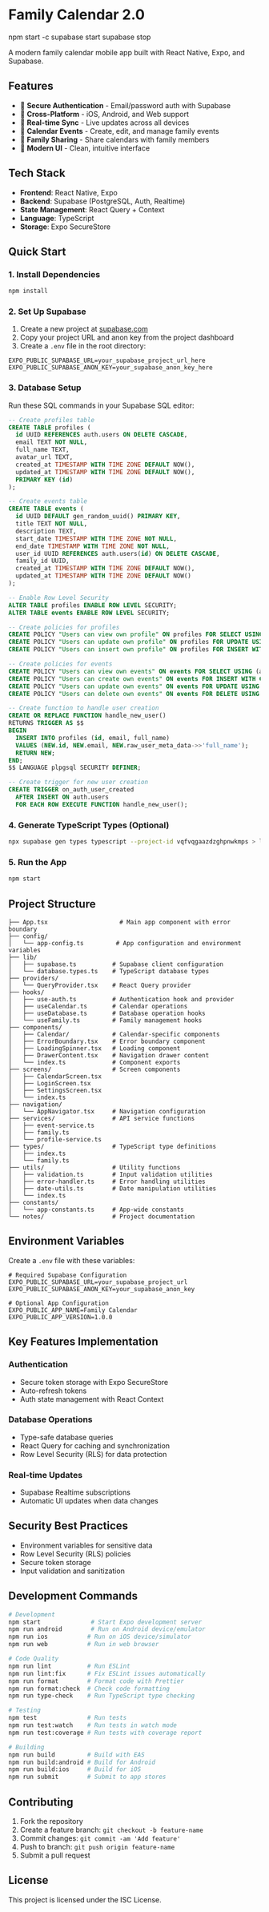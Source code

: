 # Family Calendar 2.0

npm start -c
supabase start
supabase stop

A modern family calendar mobile app built with React Native, Expo, and Supabase.

## Features

- 🔐 **Secure Authentication** - Email/password auth with Supabase
- 📱 **Cross-Platform** - iOS, Android, and Web support
- 🔄 **Real-time Sync** - Live updates across all devices
- 📅 **Calendar Events** - Create, edit, and manage family events
- 👥 **Family Sharing** - Share calendars with family members
- 🎨 **Modern UI** - Clean, intuitive interface

## Tech Stack

- **Frontend**: React Native, Expo
- **Backend**: Supabase (PostgreSQL, Auth, Realtime)
- **State Management**: React Query + Context
- **Language**: TypeScript
- **Storage**: Expo SecureStore

## Quick Start

### 1. Install Dependencies

```bash
npm install
```

### 2. Set Up Supabase

1. Create a new project at [supabase.com](https://supabase.com)
2. Copy your project URL and anon key from the project dashboard
3. Create a `.env` file in the root directory:

```env
EXPO_PUBLIC_SUPABASE_URL=your_supabase_project_url_here
EXPO_PUBLIC_SUPABASE_ANON_KEY=your_supabase_anon_key_here
```

### 3. Database Setup

Run these SQL commands in your Supabase SQL editor:

```sql
-- Create profiles table
CREATE TABLE profiles (
  id UUID REFERENCES auth.users ON DELETE CASCADE,
  email TEXT NOT NULL,
  full_name TEXT,
  avatar_url TEXT,
  created_at TIMESTAMP WITH TIME ZONE DEFAULT NOW(),
  updated_at TIMESTAMP WITH TIME ZONE DEFAULT NOW(),
  PRIMARY KEY (id)
);

-- Create events table
CREATE TABLE events (
  id UUID DEFAULT gen_random_uuid() PRIMARY KEY,
  title TEXT NOT NULL,
  description TEXT,
  start_date TIMESTAMP WITH TIME ZONE NOT NULL,
  end_date TIMESTAMP WITH TIME ZONE NOT NULL,
  user_id UUID REFERENCES auth.users(id) ON DELETE CASCADE,
  family_id UUID,
  created_at TIMESTAMP WITH TIME ZONE DEFAULT NOW(),
  updated_at TIMESTAMP WITH TIME ZONE DEFAULT NOW()
);

-- Enable Row Level Security
ALTER TABLE profiles ENABLE ROW LEVEL SECURITY;
ALTER TABLE events ENABLE ROW LEVEL SECURITY;

-- Create policies for profiles
CREATE POLICY "Users can view own profile" ON profiles FOR SELECT USING (auth.uid() = id);
CREATE POLICY "Users can update own profile" ON profiles FOR UPDATE USING (auth.uid() = id);
CREATE POLICY "Users can insert own profile" ON profiles FOR INSERT WITH CHECK (auth.uid() = id);

-- Create policies for events
CREATE POLICY "Users can view own events" ON events FOR SELECT USING (auth.uid() = user_id);
CREATE POLICY "Users can create own events" ON events FOR INSERT WITH CHECK (auth.uid() = user_id);
CREATE POLICY "Users can update own events" ON events FOR UPDATE USING (auth.uid() = user_id);
CREATE POLICY "Users can delete own events" ON events FOR DELETE USING (auth.uid() = user_id);

-- Create function to handle user creation
CREATE OR REPLACE FUNCTION handle_new_user()
RETURNS TRIGGER AS $$
BEGIN
  INSERT INTO profiles (id, email, full_name)
  VALUES (NEW.id, NEW.email, NEW.raw_user_meta_data->>'full_name');
  RETURN NEW;
END;
$$ LANGUAGE plpgsql SECURITY DEFINER;

-- Create trigger for new user creation
CREATE TRIGGER on_auth_user_created
  AFTER INSERT ON auth.users
  FOR EACH ROW EXECUTE FUNCTION handle_new_user();
```

### 4. Generate TypeScript Types (Optional)

```bash
npx supabase gen types typescript --project-id vqfvqgaazdzghpnwkmps > lib/database.types.ts
```

### 5. Run the App

```bash
npm start
```

## Project Structure

```
├── App.tsx                    # Main app component with error boundary
├── config/
│   └── app-config.ts         # App configuration and environment variables
├── lib/
│   ├── supabase.ts          # Supabase client configuration
│   └── database.types.ts    # TypeScript database types
├── providers/
│   └── QueryProvider.tsx    # React Query provider
├── hooks/
│   ├── use-auth.ts          # Authentication hook and provider
│   ├── useCalendar.ts       # Calendar operations
│   ├── useDatabase.ts       # Database operation hooks
│   └── useFamily.ts         # Family management hooks
├── components/
│   ├── Calendar/            # Calendar-specific components
│   ├── ErrorBoundary.tsx    # Error boundary component
│   ├── LoadingSpinner.tsx   # Loading component
│   ├── DrawerContent.tsx    # Navigation drawer content
│   └── index.ts             # Component exports
├── screens/                 # Screen components
│   ├── CalendarScreen.tsx
│   ├── LoginScreen.tsx
│   ├── SettingsScreen.tsx
│   └── index.ts
├── navigation/
│   └── AppNavigator.tsx     # Navigation configuration
├── services/                # API service functions
│   ├── event-service.ts
│   ├── family.ts
│   └── profile-service.ts
├── types/                   # TypeScript type definitions
│   ├── index.ts
│   └── family.ts
├── utils/                   # Utility functions
│   ├── validation.ts        # Input validation utilities
│   ├── error-handler.ts     # Error handling utilities
│   ├── date-utils.ts        # Date manipulation utilities
│   └── index.ts
├── constants/
│   └── app-constants.ts     # App-wide constants
└── notes/                   # Project documentation
```

## Environment Variables

Create a `.env` file with these variables:

```env
# Required Supabase Configuration
EXPO_PUBLIC_SUPABASE_URL=your_supabase_project_url
EXPO_PUBLIC_SUPABASE_ANON_KEY=your_supabase_anon_key

# Optional App Configuration
EXPO_PUBLIC_APP_NAME=Family Calendar
EXPO_PUBLIC_APP_VERSION=1.0.0
```

## Key Features Implementation

### Authentication
- Secure token storage with Expo SecureStore
- Auto-refresh tokens
- Auth state management with React Context

### Database Operations
- Type-safe database queries
- React Query for caching and synchronization
- Row Level Security (RLS) for data protection

### Real-time Updates
- Supabase Realtime subscriptions
- Automatic UI updates when data changes

## Security Best Practices

- Environment variables for sensitive data
- Row Level Security (RLS) policies
- Secure token storage
- Input validation and sanitization

## Development Commands

```bash
# Development
npm start              # Start Expo development server
npm run android        # Run on Android device/emulator
npm run ios           # Run on iOS device/simulator
npm run web           # Run in web browser

# Code Quality
npm run lint          # Run ESLint
npm run lint:fix      # Fix ESLint issues automatically
npm run format        # Format code with Prettier
npm run format:check  # Check code formatting
npm run type-check    # Run TypeScript type checking

# Testing
npm test              # Run tests
npm run test:watch    # Run tests in watch mode
npm run test:coverage # Run tests with coverage report

# Building
npm run build         # Build with EAS
npm run build:android # Build for Android
npm run build:ios     # Build for iOS
npm run submit        # Submit to app stores
```

## Contributing

1. Fork the repository
2. Create a feature branch: `git checkout -b feature-name`
3. Commit changes: `git commit -am 'Add feature'`
4. Push to branch: `git push origin feature-name`
5. Submit a pull request

## License

This project is licensed under the ISC License. 